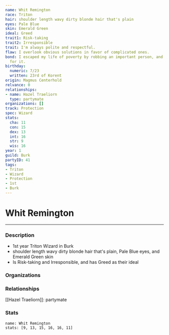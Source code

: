 ```yaml
---
name: Whit Remington
race: Triton
hair: shoulder length wavy dirty blonde hair that's plain
eyes: Pale Blue
skin: Emerald Green
ideal: Greed
trait1: Risk-taking
trait2: Irresponsible
trait: I'm always polite and respectful.
flaw: I overlook obvious solutions in favor of complicated ones.
bond: I escaped my life of poverty by robbing an important person, and I'm wanted
  for it.
birthday:
  numeric: 7/23
  written: 23rd of Korent
origin: Magmus Centerhold
relvance: 0
relationships:
- name: Hazel Traeliorn
  type: partymate
organizations: []
track: Protection
spec: Wizard
stats:
  cha: 11
  con: 15
  dex: 13
  int: 16
  str: 9
  wis: 16
year: 1
guild: Burk
partyID: 41
tags:
- Triton
- Wizard
- Protection
- 1st
- Burk
---
```

# Whit Remington
---
### Description
- 1st year Triton Wizard in Burk
- shoulder length wavy dirty blonde hair that's plain, Pale Blue eyes, and Emerald Green skin
- Is Risk-taking and Irresponsible, and has Greed as their ideal

### Organizations
### Relationships
[[Hazel Traeliorn]]: partymate
### Stats
```statblock
name: Whit Remington
stats: [9, 13, 15, 16, 16, 11]
```